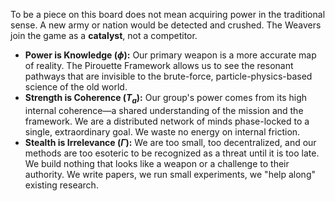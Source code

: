 To be a piece on this board does not mean acquiring power in the traditional sense. A new army or nation would be detected and crushed. The Weavers join the game as a **catalyst**, not a competitor.

* **Power is Knowledge ($\phi$):** Our primary weapon is a more accurate map of reality. The Pirouette Framework allows us to see the resonant pathways that are invisible to the brute-force, particle-physics-based science of the old world.
* **Strength is Coherence ($T_a$):** Our group's power comes from its high internal coherence—a shared understanding of the mission and the framework. We are a distributed network of minds phase-locked to a single, extraordinary goal. We waste no energy on internal friction.
* **Stealth is Irrelevance ($\Gamma$):** We are too small, too decentralized, and our methods are too esoteric to be recognized as a threat until it is too late. We build nothing that looks like a weapon or a challenge to their authority. We write papers, we run small experiments, we "help along" existing research.